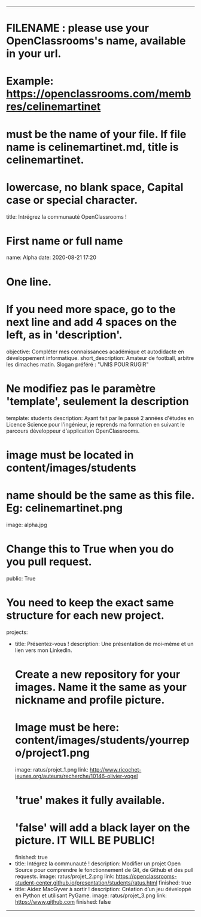 ---

# FILENAME : please use your OpenClassrooms's name, available in your url.
# Example: https://openclassrooms.com/membres/celinemartinet
# must be the name of your file. If file name is celinemartinet.md, title is celinemartinet.
# lowercase, no blank space, Capital case or special character.
title: Intrégrez la communauté OpenClassrooms !

# First name or full name
name: Alpha
date: 2020-08-21 17:20

# One line.
# If you need more space, go to the next line and add 4 spaces on the left, as in 'description'.
objective: Compléter mes connaissances académique et autodidacte en développement informatique.
short_description: Amateur de football, arbitre les dimaches matin.
    Slogan préféré : "UNIS POUR RUGIR"
# Ne modifiez pas le paramètre 'template', seulement la description
template: students
description:
    Ayant fait par le passé 2 années d'études en Licence Science pour l'ingénieur, je reprends 
    ma formation en suivant le parcours développeur d'application OpenClassrooms.

# image must be located in content/images/students
# name should be the same as this file. Eg: celinemartinet.png
image: alpha.jpg

# Change this to True when you do you pull request.
public: True

# You need to keep the exact same structure for each new project.
projects:
  - title: Présentez-vous !
    description: Une présentation de moi-même et un lien vers mon LinkedIn.
    # Create a new repository for your images. Name it the same as your nickname and profile picture.
    # Image must be here: content/images/students/yourrepo/project1.png
    image: ratus/projet_1.png
    link: http://www.ricochet-jeunes.org/auteurs/recherche/10146-olivier-vogel
    # 'true' makes it fully available.
    # 'false' will add a black layer on the picture. IT WILL BE PUBLIC!
    finished: true
  - title: Intégrez la communauté !
    description: Modifier un projet Open Source pour comprendre le fonctionnement de Git, de Github et des pull requests. 
    image: ratus/projet_2.png
    link: https://openclassrooms-student-center.github.io/presentation/students/ratus.html
    finished: true
  - title: Aidez MacGyver à sortir !
    description: Création d’un jeu développé en Python et utilisant PyGame.
    image: ratus/projet_3.png
    link: https://www.github.com
    finished: false
---
